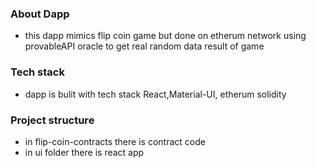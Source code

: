 ### About Dapp

- this dapp mimics flip coin game but done on etherum network using provableAPI oracle to get real random data result of game

### Tech stack
- dapp is bulit with tech stack React,Material-UI, etherum solidity

### Project structure

- in flip-coin-contracts there is contract code
- in ui folder there is react app

